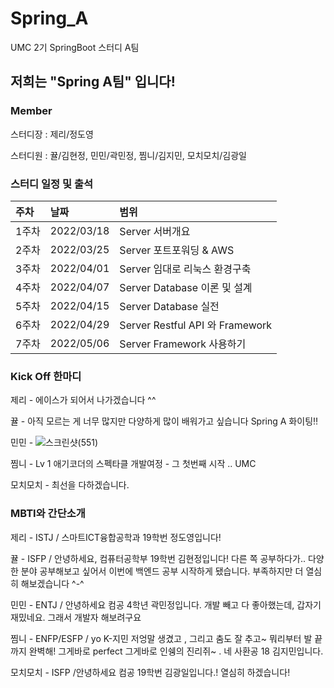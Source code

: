 # Spring_A
UMC 2기 SpringBoot 스터디 A팀

## 저희는 "Spring A팀" 입니다!

### Member
스터디장 : 제리/정도영 

스터디원 : 뀰/김현정, 민민/곽민정, 찜니/김지민, 모치모치/김광일

### 스터디 일정 및 출석

|주차|날짜|범위|
|:---|:---|:---|
|1주차|2022/03/18|Server 서버개요|
|2주차|2022/03/25|Server 포트포워딩 & AWS|
|3주차|2022/04/01|Server 임대로 리눅스 환경구축|
|4주차|2022/04/07|Server Database 이론 및 설계|
|5주차|2022/04/15|Server Database 실전|
|6주차|2022/04/29|Server Restful API 와 Framework|
|7주차|2022/05/06|Server Framework 사용하기|



### Kick Off 한마디
제리 - 에이스가 되어서 나가겠습니다 ^^

뀰 - 아직 모르는 게 너무 많지만 다양하게 많이 배워가고 싶습니다 Spring A 화이팅:bangbang:

민민 - 
![스크린샷(551)](https://user-images.githubusercontent.com/38430523/160151756-adf86b70-fc40-4eb6-817b-fcaa14cc40c2.png)

찜니 - Lv 1 애기코더의 스펙타클 개발여정 - 그 첫번째 시작 .. UMC

모치모치 - 최선을 다하겠습니다.

### MBTI와 간단소개
제리 - ISTJ / 스마트ICT융합공학과 19학번 정도영입니다! 

뀰 - ISFP / 안녕하세요, 컴퓨터공학부 19학번 김현정입니다! 다른 쪽 공부하다가.. 다양한 분야 공부해보고 싶어서 이번에 백엔드 공부 시작하게 됐습니다. 부족하지만 더 열심히 해보겠습니다 ^-^

민민 - ENTJ / 안녕하세요 컴공 4학년 곽민정입니다. 개발 빼고 다 좋아했는데, 갑자기 재밌네요. 그래서 개발자 해보려구요

찜니 - ENFP/ESFP / yo K-지민 저엉말 생겼고 , 그리고 춤도 잘 추고~ 뭐리부터 발 끝까지 완벽해! 그게바로 perfect 그게바로 인쉥의 진리쥐~ . 네 사환공 18 김지민입니다.

모치모치 - ISFP /안녕하세요 컴공 19학번 김광일입니다.! 열심히 하겠습니다!

